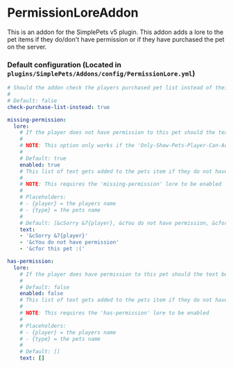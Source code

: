 # PermissionLoreAddon
This is an addon for the SimplePets v5 plugin.
This addon adds a lore to the pet items if they do/don't have permission or if they have purchased the pet on the server.

### Default configuration (Located in `plugins/SimplePets/Addons/config/PermissionLore.yml`)
```yaml
# Should the addon check the players purchased pet list instead of their permissions?
# 
# Default: false
check-purchase-list-instead: true

missing-permission:
  lore:
    # If the player does not have permission to this pet should the text below be added to the pets item?
    # 
    # NOTE: This option only works if the 'Only-Show-Pets-Player-Can-Access' is set to false in the SimplePets config file
    # 
    # Default: true
    enabled: true
    # This list of text gets added to the pets item if they do not have permission for the pet
    # 
    # NOTE: This requires the 'missing-permission' lore to be enabled
    # 
    # Placeholders:
    # - {player} = the players name
    # - {type} = the pets name
    # 
    # Default: [&cSorry &7{player}, &cYou do not have permission, &cfor this pet :(]
    text:
    - '&cSorry &7{player}'
    - '&cYou do not have permission'
    - '&cfor this pet :('

has-permission:
  lore:
    # If the player does have permission to this pet should the text below be added to the pets item?
    # 
    # Default: false
    enabled: false
    # This list of text gets added to the pets item if they do not have permission for the pet
    # 
    # NOTE: This requires the 'has-permission' lore to be enabled
    # 
    # Placeholders:
    # - {player} = the players name
    # - {type} = the pets name
    # 
    # Default: []
    text: []

```